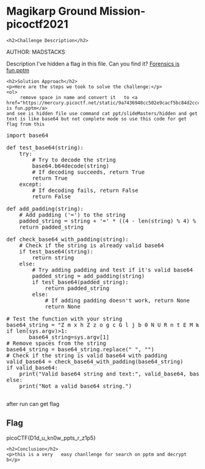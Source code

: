 
<!DOCTYPE html>
<html>

<body>
    <h1>Magikarp Ground Mission- picoctf2021</h1>

    <h2>Challenge Description</h2>
AUTHOR: MADSTACKS

Description
I've hidden a flag in this file. Can you find it? 
    <a href="https://mercury.picoctf.net/static/9a7436948cc502e9cacf5bc84d2cccb5/Forensics%20is%20fun.pptm">Forensics is fun.pptm</a>
 
    <h2>Solution Approach</h2>
    <p>Here are the steps we took to solve the challenge:</p>
    <ol>
         remove space in name and convert it   to <a href="https://mercury.picoctf.net/static/9a7436948cc502e9cacf5bc84d2cccb5/Forensicsisfun.pptm">Forensics is fun.pptm</a>
    and see is hidden file use command cat ppt/slideMasters/hidden and get text is like base64 but not complete mode so use this code for get flag from this
<pre>
import base64

def test_base64(string):
    try:
        # Try to decode the string
        base64.b64decode(string)
        # If decoding succeeds, return True
        return True
    except:
        # If decoding fails, return False
        return False

def add_padding(string):
    # Add padding ('=') to the string
    padded_string = string + '=' * ((4 - len(string) % 4) % 4)
    return padded_string

def check_base64_with_padding(string):
    # Check if the string is already valid base64
    if test_base64(string):
        return string
    else:
        # Try adding padding and test if it's valid base64
        padded_string = add_padding(string)
        if test_base64(padded_string):
            return padded_string
        else:
            # If adding padding doesn't work, return None
            return None

# Test the function with your string
base64_string = "Z m x h Z z o g c G l j b 0 N U R n t E M W R f d V 9 r b j B 3 X 3 B w d H N f c l 9 6 M X A 1 f Q"
if len(sys.argv)>1:
       base64_string=sys.argv[1]
# Remove spaces from the string
base64_string = base64_string.replace(" ", "")
# Check if the string is valid base64 with padding
valid_base64 = check_base64_with_padding(base64_string)
if valid_base64:
    print("Valid base64 string and text:", valid_base64, base64.b64decode(valid_base64))
else:
    print("Not a valid base64 string.")

</pre> 
after run can get flag
    </ol>
<br>
    <h2>Flag</h2>
    <p class="flag">picoCTF{D1d_u_kn0w_ppts_r_z1p5}
</p>

    <h2>Conclusion</h2>
    <p>this is a very   easy chanllenge for search on pptm and decrypt b</p>
</body>
</html>


